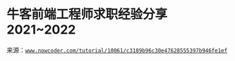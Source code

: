 # 牛客前端工程师求职经验分享 2021~2022

来源：[`www.nowcoder.com/tutorial/10061/c3189b96c30e47628555397b946fe1ef`](https://www.nowcoder.com/tutorial/10061/c3189b96c30e47628555397b946fe1ef)